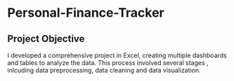 # Personal-Finance-Tracker
## Project Objective 
I developed a comprehensive  project in Excel, creating multiple dashboards and tables to analyze the data. This process involved several stages , inlcuding data preprocessing, data cleaning and data visualization.
